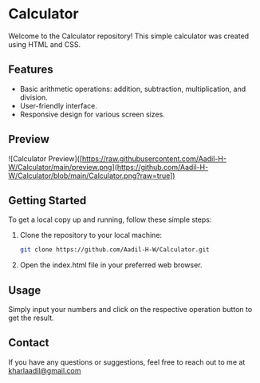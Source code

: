 # Calculator

Welcome to the Calculator repository! This simple calculator was created using HTML and CSS.

## Features

- Basic arithmetic operations: addition, subtraction, multiplication, and division.
- User-friendly interface.
- Responsive design for various screen sizes.

## Preview

![Calculator Preview]([https://raw.githubusercontent.com/Aadil-H-W/Calculator/main/preview.png](https://github.com/Aadil-H-W/Calculator/blob/main/Calculator.png?raw=true])


## Getting Started

To get a local copy up and running, follow these simple steps:

1. Clone the repository to your local machine:

   ```bash
   git clone https://github.com/Aadil-H-W/Calculator.git

2. Open the index.html file in your preferred web browser.

## Usage

Simply input your numbers and click on the respective operation button to get the result.

## Contact

If you have any questions or suggestions, feel free to reach out to me at kharlaadil@gmail.com

